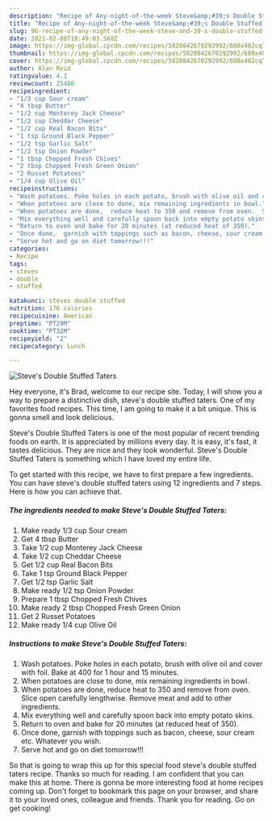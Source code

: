 ```yaml
---
description: "Recipe of Any-night-of-the-week Steve&amp;#39;s Double Stuffed Taters"
title: "Recipe of Any-night-of-the-week Steve&amp;#39;s Double Stuffed Taters"
slug: 96-recipe-of-any-night-of-the-week-steve-and-39-s-double-stuffed-taters
date: 2021-02-08T18:49:03.568Z
image: https://img-global.cpcdn.com/recipes/5820842670292992/680x482cq70/steves-double-stuffed-taters-recipe-main-photo.jpg
thumbnail: https://img-global.cpcdn.com/recipes/5820842670292992/680x482cq70/steves-double-stuffed-taters-recipe-main-photo.jpg
cover: https://img-global.cpcdn.com/recipes/5820842670292992/680x482cq70/steves-double-stuffed-taters-recipe-main-photo.jpg
author: Alan Reid
ratingvalue: 4.1
reviewcount: 25480
recipeingredient:
- "1/3 cup Sour cream"
- "4 tbsp Butter"
- "1/2 cup Monterey Jack Cheese"
- "1/2 cup Cheddar Cheese"
- "1/2 cup Real Bacon Bits"
- "1 tsp Ground Black Pepper"
- "1/2 tsp Garlic Salt"
- "1/2 tsp Onion Powder"
- "1 tbsp Chopped Fresh Chives"
- "2 tbsp Chopped Fresh Green Onion"
- "2 Russet Potatoes"
- "1/4 cup Olive Oil"
recipeinstructions:
- "Wash potatoes. Poke holes in each potato, brush with olive oil and cover with foil. Bake at 400 for 1 hour and 15 minutes."
- "When potatoes are close to done, mix remaining ingredients in bowl."
- "When potatoes are done,  reduce heat to 350 and remove from oven.  Slice open carefully lengthwise. Remove meat and add to other ingredients."
- "Mix everything well and carefully spoon back into empty potato skins."
- "Return to oven and bake for 20 minutes (at reduced heat of 350)."
- "Once done,  garnish with toppings such as bacon, cheese, sour cream etc. Whatever you wish."
- "Serve hot and go on diet tomorrow!!!"
categories:
- Recipe
tags:
- steves
- double
- stuffed

katakunci: steves double stuffed 
nutrition: 176 calories
recipecuisine: American
preptime: "PT29M"
cooktime: "PT32M"
recipeyield: "2"
recipecategory: Lunch

---
```



![Steve&#39;s Double Stuffed Taters](https://img-global.cpcdn.com/recipes/5820842670292992/680x482cq70/steves-double-stuffed-taters-recipe-main-photo.jpg)

Hey everyone, it's Brad, welcome to our recipe site. Today, I will show you a way to prepare a distinctive dish, steve&#39;s double stuffed taters. One of my favorites food recipes. This time, I am going to make it a bit unique. This is gonna smell and look delicious.



Steve&#39;s Double Stuffed Taters is one of the most popular of recent trending foods on earth. It is appreciated by millions every day. It is easy, it's fast, it tastes delicious. They are nice and they look wonderful. Steve&#39;s Double Stuffed Taters is something which I have loved my entire life.


To get started with this recipe, we have to first prepare a few ingredients. You can have steve&#39;s double stuffed taters using 12 ingredients and 7 steps. Here is how you can achieve that.

<!--inarticleads1-->

##### The ingredients needed to make Steve&#39;s Double Stuffed Taters:

1. Make ready 1/3 cup Sour cream
1. Get 4 tbsp Butter
1. Take 1/2 cup Monterey Jack Cheese
1. Take 1/2 cup Cheddar Cheese
1. Get 1/2 cup Real Bacon Bits
1. Take 1 tsp Ground Black Pepper
1. Get 1/2 tsp Garlic Salt
1. Make ready 1/2 tsp Onion Powder
1. Prepare 1 tbsp Chopped Fresh Chives
1. Make ready 2 tbsp Chopped Fresh Green Onion
1. Get 2 Russet Potatoes
1. Make ready 1/4 cup Olive Oil




<!--inarticleads2-->

##### Instructions to make Steve&#39;s Double Stuffed Taters:

1. Wash potatoes. Poke holes in each potato, brush with olive oil and cover with foil. Bake at 400 for 1 hour and 15 minutes.
1. When potatoes are close to done, mix remaining ingredients in bowl.
1. When potatoes are done,  reduce heat to 350 and remove from oven.  Slice open carefully lengthwise. Remove meat and add to other ingredients.
1. Mix everything well and carefully spoon back into empty potato skins.
1. Return to oven and bake for 20 minutes (at reduced heat of 350).
1. Once done,  garnish with toppings such as bacon, cheese, sour cream etc. Whatever you wish.
1. Serve hot and go on diet tomorrow!!!




So that is going to wrap this up for this special food steve&#39;s double stuffed taters recipe. Thanks so much for reading. I am confident that you can make this at home. There is gonna be more interesting food at home recipes coming up. Don't forget to bookmark this page on your browser, and share it to your loved ones, colleague and friends. Thank you for reading. Go on get cooking!
